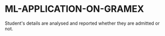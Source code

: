 # ML-APPLICATION-ON-GRAMEX
Student's details are analysed and reported whether they are admitted or not.
